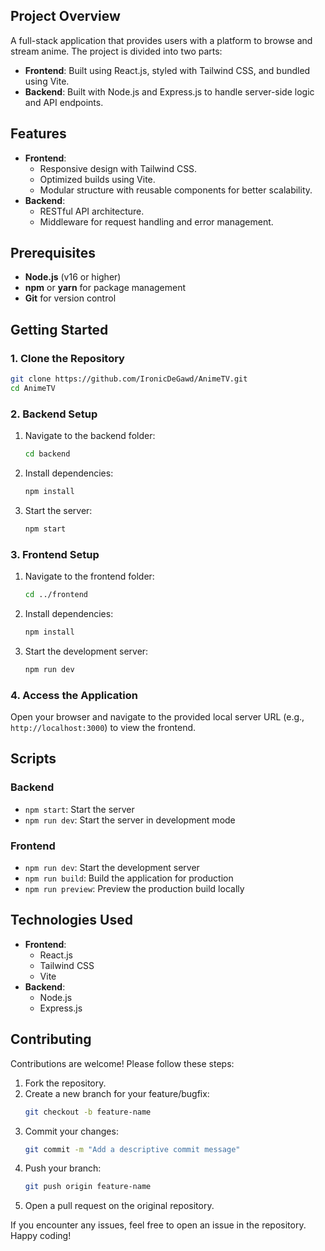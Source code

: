 ## Project Overview
A full-stack application that provides users with a platform to browse and stream anime. The project is divided into two parts:
- **Frontend**: Built using React.js, styled with Tailwind CSS, and bundled using Vite.
- **Backend**: Built with Node.js and Express.js to handle server-side logic and API endpoints.

## Features
- **Frontend**:
  - Responsive design with Tailwind CSS.
  - Optimized builds using Vite.
  - Modular structure with reusable components for better scalability.
- **Backend**:
  - RESTful API architecture.
  - Middleware for request handling and error management.

## Prerequisites
- **Node.js** (v16 or higher)
- **npm** or **yarn** for package management
- **Git** for version control

## Getting Started
### 1. Clone the Repository
```bash
git clone https://github.com/IronicDeGawd/AnimeTV.git
cd AnimeTV
```

### 2. Backend Setup
1. Navigate to the backend folder:
   ```bash
   cd backend
   ```
2. Install dependencies:
   ```bash
   npm install
   ```
3. Start the server:
   ```bash
   npm start
   ```

### 3. Frontend Setup
1. Navigate to the frontend folder:
   ```bash
   cd ../frontend
   ```
2. Install dependencies:
   ```bash
   npm install
   ```
3. Start the development server:
   ```bash
   npm run dev
   ```

### 4. Access the Application
Open your browser and navigate to the provided local server URL (e.g., `http://localhost:3000`) to view the frontend.

## Scripts
### Backend
- `npm start`: Start the server
- `npm run dev`: Start the server in development mode

### Frontend
- `npm run dev`: Start the development server
- `npm run build`: Build the application for production
- `npm run preview`: Preview the production build locally

## Technologies Used
- **Frontend**:
  - React.js
  - Tailwind CSS
  - Vite
- **Backend**:
  - Node.js
  - Express.js

## Contributing
Contributions are welcome! Please follow these steps:
1. Fork the repository.
2. Create a new branch for your feature/bugfix:
   ```bash
   git checkout -b feature-name
   ```
3. Commit your changes:
   ```bash
   git commit -m "Add a descriptive commit message"
   ```
4. Push your branch:
   ```bash
   git push origin feature-name
   ```
5. Open a pull request on the original repository.

If you encounter any issues, feel free to open an issue in the repository. Happy coding!

